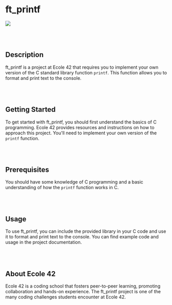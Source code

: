 # ft_printf
<img src= "https://github.com/semereab-merry/semereab-merry/assets/59441158/05e2ae47-62bb-4bb0-a294-078f31b6cf4a" >

<br></br>

## Description

ft_printf is a project at Ecole 42 that requires you to implement your own version of the C standard library function `printf`. This function allows you to format and print text to the console.

<br></br>

## Getting Started

To get started with ft_printf, you should first understand the basics of C programming. Ecole 42 provides resources and instructions on how to approach this project. You'll need to implement your own version of the `printf` function.

<br></br>

## Prerequisites

You should have some knowledge of C programming and a basic understanding of how the `printf` function works in C.

<br></br>

## Usage

To use ft_printf, you can include the provided library in your C code and use it to format and print text to the console. You can find example code and usage in the project documentation.

<br></br>

## About Ecole 42

Ecole 42 is a coding school that fosters peer-to-peer learning, promoting collaboration and hands-on experience. The ft_printf project is one of the many coding challenges students encounter at Ecole 42.
